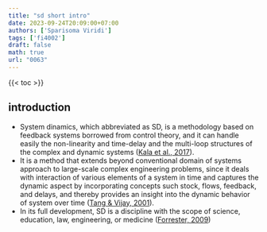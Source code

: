 ```yaml
---
title: "sd short intro"
date: 2023-09-24T20:09:00+07:00
authors: ['Sparisoma Viridi']
tags: ['fi4002']
draft: false
math: true
url: "0063"
---
```

{{< toc >}}


## introduction
+ System dinamics, which abbreviated as SD, is a methodology based on feedback systems borrowed from control theory, and it can handle easily the non-linearity and time-delay and the multi-loop structures of the complex and dynamic systems ([Kala et al., 2017](https://doi.org/10.1007/978-981-10-2045-2)).
+ It is a method that extends beyond conventional domain of systems approach to large-scale complex engineering problems, since it deals with interaction of various elements of a system in time and captures the dynamic aspect by incorporating concepts such stock, flows, feedback, and delays, and thereby provides an insight into the dynamic behavior of system over time ([Tang & Vijay, 2001](https://stuff.mit.edu/afs/sipb/project/wine/dosdevices/z:/afs/athena/course/other/esd.83/www/notebook/System%20Dynamics%20final.doc)).
+ In its full development, SD is a discipline with the scope of science, education, law, engineering, or medicine ([Forrester, 2009](https://classes.cc.gatech.edu/AY2018/cs4803cc_spring/research_papers/Forrester-SystemDynamics.pdf))